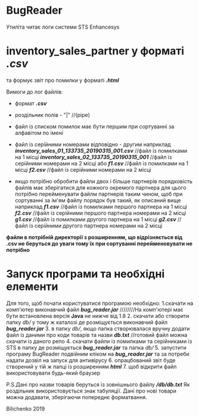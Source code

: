 # BugReader

  Утиліта читає логи системи STS Enhancesys
  # inventory_sales_partner у форматі *.csv*
  та формує звіт про помилки у форматі *__.html__*
  
  Вимоги до лог файлів:
  - формат *__.csv__*
  - роздільник полів - "|"  //(pipe)
  - файл із списком помилок має бути першим при сортуванні за алфавітом по імені
  - файл із серійними номерами відповідно - другим
  наприклад
  *__inventory_sales_01_133735_20190315_001.csv__* //файл із помилками на 1 місці 
  *__inventory_sales_02_133735_20190315_001__* //файл із серійними номерами на 2 місці
  або
  *__f1.csv__* //файл із помилками на 1 місці 
  *__f2.csv__* //файл із серійними номерами на 2 місці
  
  - якщо потрібно обробити файли двох і більше партнерів порядковість файлів має зберігатися для кожного окремого партнера
  для цього потрібно перейменувати файлм партнерів таким чином, щоб при сортуванні за ім'ям файлу порядок був такий, як описаний вище
  наприклад
   *__f1.csv__* //файл із помилками першого партнера на 1 місці 
  *__f2.csv__* //файл із серійними першого партнера номерами на 2 місці
   *__g1.csv__* //файл із помилками другого партнера на 1 місці 
  *__g2.csv__* //файл із серійними другого партнера номерами на 2 місці
  
  **файли в потрібній директорії з розширенням, що відрізняється від .csv не беруться до уваги тому їх при сортуванні перейменовувати не потрібно**
  
  # Запуск програми та необхідні елементи
  
  Для того, щоб почати користуватися програмою необхідно:
  1.скачати на комп'ютер виконавчий файл *__bug_reader.jar__*
  ////////На комп'ютері має бути встановлена версія __Java__  не нижче від 1.8
  2. скачати або створити папку *db/* у тому ж каталозі де розміщується виконавчий файл *__bug_reader.jar__*
  3. в папку *db/*, якщо папка створювалася вручну додати файл із даними про коди товарів та назви *__db.txt__* 
  //готовий файл можна скачати із даного репо
  4. скачати файли із помилками та серійниками із STS в папку де розміщується *__bug_reader.jar__* та папка *db/*
  5. запустити програму BugReader подвійним кліком на *__bug_reader.jar__* та за потреби надати дозвіл на запуск для антивірусу
  6. опрацбований звіт буде створений у тій ж папці із розширенням *__html__*
  7. щоб відкрити файл використовувати будь-який браузер
  
  P.S.Дані про назви товарів беруться із зовнішнього файлу *__/db/db.txt__*
  Як роздільник використовується знак табуляції. Дані про нові товари можна додавати,
  зберігаючи попереднє форматвання.
  
  Bilichenko 2019
